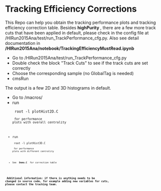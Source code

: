 # Tracking Efficiency Corrections 

This Repo can help you obtain the tracking performance plots and tracking efficiency correction table. Besides <strong> highPurity </strong>, there are a few more track cuts that have been applied in default, please check in the config file at /HIRun2015Ana/test/run_TrackPerformance_cfg.py. Also see detail documentation in <strong> /HIRun2015Ana/notebook/TrackingEfficiencyMustRead.ipynb </strong>

- Go to /HIRun2015Ana/test/run_TrackPerformance_cfg.py
- Double check the block "Track Cuts" to see if the track cuts are set correctly
- Choose the corresponding sample (no GlobalTag is needed)
- cmsRun 

The output is a few 2D and 3D histograms in default. 

- Go to /macros/
- run <pre><code> root -l plotHist2D.C <pre><code> for performance plots with overall centrality 
- run <pre><code> root -l plotHist3D.C <pre><code> for performance plots with different centrality 
- See <strong> Demo.C </strong> for correction table


<strong> Additional information: if there is anything needs to be changed in source code, for example adding new variables for cuts, please contact the tracking team. </strong>



